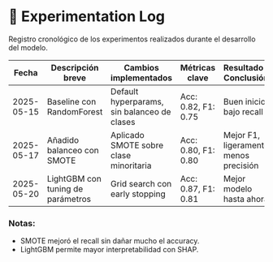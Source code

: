 # 🧪 Experimentation Log

Registro cronológico de los experimentos realizados durante el desarrollo del modelo.

| Fecha       | Descripción breve                  | Cambios implementados                          | Métricas clave              | Resultado / Conclusión                |
|-------------|------------------------------------|------------------------------------------------|-----------------------------|---------------------------------------|
| 2025-05-15  | Baseline con RandomForest          | Default hyperparams, sin balanceo de clases    | Acc: 0.82, F1: 0.75         | Buen inicio, bajo recall             |
| 2025-05-17  | Añadido balanceo con SMOTE         | Aplicado SMOTE sobre clase minoritaria         | Acc: 0.80, F1: 0.80         | Mejor F1, ligeramente menos precisión|
| 2025-05-20  | LightGBM con tuning de parámetros  | Grid search con early stopping                 | Acc: 0.87, F1: 0.81         | Mejor modelo hasta ahora             |

### Notas:
- SMOTE mejoró el recall sin dañar mucho el accuracy.
- LightGBM permite mayor interpretabilidad con SHAP.
